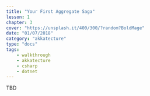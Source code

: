 ```yaml
---
title: "Your First Aggregate Saga"
lesson: 1
chapter: 3
cover: "https://unsplash.it/400/300/?random?BoldMage"
date: "01/07/2018"
category: "akkatecture"
type: "docs"
tags:
    - walkthrough
    - akkatecture
    - csharp
    - dotnet
---
```

TBD